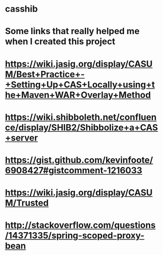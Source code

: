 # casshib
# Some links that really helped me when I created this project
#
# https://wiki.jasig.org/display/CASUM/Best+Practice+-+Setting+Up+CAS+Locally+using+the+Maven+WAR+Overlay+Method
# https://wiki.shibboleth.net/confluence/display/SHIB2/Shibbolize+a+CAS+server
# https://gist.github.com/kevinfoote/6908427#gistcomment-1216033
# https://wiki.jasig.org/display/CASUM/Trusted
# http://stackoverflow.com/questions/14371335/spring-scoped-proxy-bean
